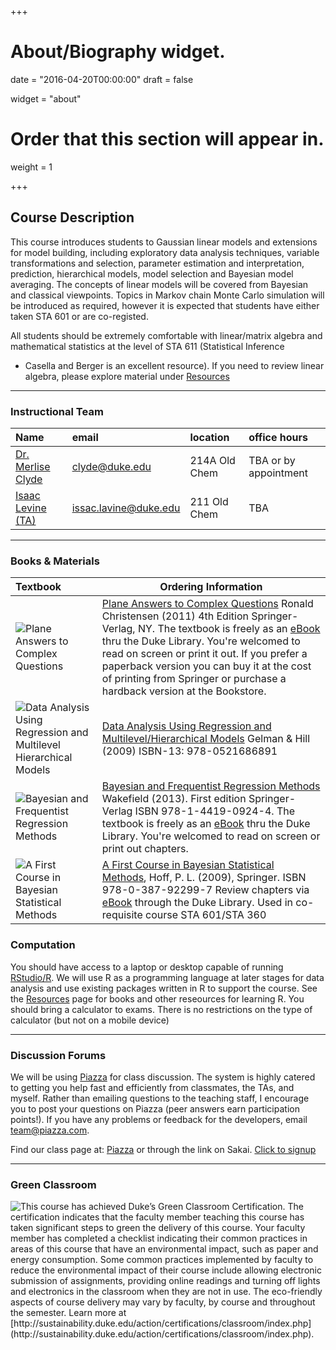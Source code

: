 +++
# About/Biography widget.

date = "2016-04-20T00:00:00"
draft = false

widget = "about"

# Order that this section will appear in.
weight = 1




+++

## Course Description

This course introduces students to Gaussian linear models and
extensions for model building, including exploratory data analysis
techniques, variable transformations and selection, parameter
estimation and interpretation, prediction, hierarchical models, model
selection and Bayesian model averaging. The concepts of linear models
will be covered from Bayesian and classical viewpoints. Topics in
Markov chain Monte Carlo simulation will be introduced as required,
however it is expected that students have either taken STA 601 or are
co-registed.

All students should be extremely comfortable with linear/matrix algebra and
mathematical statistics at the level of STA 611 (Statistical Inference
- Casella and Berger is an excellent resource).  If you need to
review linear algebra, please explore material under  [Resources](#resources)

* * *

### Instructional Team


| Name  | email |  location | office hours |
|:---------------------|:----------------------|:------------|:-----------|
| [Dr. Merlise Clyde ](http://stat.duke.edu/~clyde) | [clyde@duke.edu](mailto:clyde@duke.edu) | 214A Old Chem |TBA or by appointment|
| [Isaac Levine (TA)](http://stat.duke.edu/people/isaac-lavine)|[issac.lavine@duke.edu](mailto:isaac.lavine@duke.edu) | 211 Old Chem | TBA |



* * *

### Books & Materials

| Textbook               | Ordering Information  |
|:---------------------- |-----------------------|
|![Plane Answers to Complex Questions](/img/plane.jpg) |  [Plane Answers to Complex Questions](http://getitatduke.library.duke.edu/?sid=sersol&SS_jc=TC0000508493&title=Plane%20Answers%20to%20Complex%20Questions%3A%20The%20Theory%20of%20Linear%20Models) Ronald Christensen (2011) 4th Edition Springer-Verlag, NY.  The textbook is freely as an [eBook](http://getitatduke.library.duke.edu/?sid=sersol&SS_jc=TC0000508493&title=Plane%20Answers%20to%20Complex%20Questions%3A%20The%20Theory%20of%20Linear%20Models) thru the Duke Library. You're welcomed to read on screen or print it out. If you prefer a paperback version you can buy it at the cost of printing from Springer or purchase a hardback version at the Bookstore.|
|![Data Analysis Using Regression and Multilevel Hierarchical Models](/img/GH.bmp) | [Data Analysis Using Regression and  Multilevel/Hierarchical Models](http://www.amazon.com/gp/product/052168689X/ref=as_li_qf_sp_asin_il_tl?ie=UTF8&camp=1789&creative=9325&creativeASIN=052168689X&linkCode=as2&tag=andrsblog0f-20&linkId=PX5B5V6ZPCT2UIYV) Gelman & Hill (2009)  ISBN-13: 978-0521686891  |
|![Bayesian and Frequentist Regression Methods](/img/wakefield.jpg) | [Bayesian and Frequentist Regression Methods](http://getitatduke.library.duke.edu/?sid=sersol&SS_jc=TC0000830666&title=Bayesian%20and%20frequentist%20regression%20methods) Wakefield (2013).  First edition Springer-Verlag  ISBN 978-1-4419-0924-4.  The textbook is freely as an [eBook](http://getitatduke.library.duke.edu/?sid=sersol&SS_jc=TC0000830666&title=Bayesian%20and%20frequentist%20regression%20methods) thru the Duke Library. You're welcomed to read on screen or print out chapters.   |
|![A First Course in Bayesian Statistical Methods](img/hoff.jpg) | [A First Course in Bayesian Statistical Methods](http://getitatduke.library.duke.edu/?sid=sersol&SS_jc=TC0000296463&title=A%20First%20Course%20in%20Bayesian%20Statistical%20Methods), Hoff, P. L.  (2009), Springer.  ISBN 978-0-387-92299-7 Review chapters via [eBook](http://getitatduke.library.duke.edu/?sid=sersol&SS_jc=TC0000296463&title=A%20First%20Course%20in%20Bayesian%20Statistical%20Methods) through the Duke Library. Used in co-requisite course STA 601/STA 360 |

### Computation 
You should have access to a laptop or desktop capable of
  running [RStudio/R](#resources).  We will use R as a programming language
  at later stages for data analysis and use existing packages written
  in R to support the course.  See the [Resources](#resources) page
  for books and other reseources for learning R. You should bring a calculator to exams. There is no  restrictions on the type of calculator (but not on a mobile device)



* * *


### Discussion Forums

We will be using
[Piazza](https://piazza.com/duke/fall2017/sta72101f17/home) for class
discussion. The system is highly catered to getting you help fast and
efficiently from classmates, the TAs, and myself. Rather than emailing
questions to the teaching staff, I encourage you to post your
questions on Piazza (peer answers earn participation points!). If you
have any problems or feedback for the developers, email
team@piazza.com.

Find our class page at:
[Piazza](https://piazza.com/duke/fall2017/sta72101f17/home)  or
through the link on Sakai.    [Click to signup](piazza.com/duke/fall2017/sta72101f17)


* * *

### Green Classroom

<img style="float: left;" src="/img/DukeGreenClassroomCertification-Logo.png">
This course has achieved Duke’s Green Classroom Certification. The certification indicates that the faculty member teaching this course has taken significant steps to green the delivery of this course. Your faculty member has completed a checklist indicating their common practices in areas of this course that have an environmental impact, such as paper and energy consumption. Some common practices implemented by faculty to reduce the environmental impact of their course include allowing electronic submission of assignments, providing online readings and turning off lights and electronics in the classroom when they are not in use. The eco-friendly aspects of course delivery may vary by faculty, by course and throughout the semester. Learn more at [http://sustainability.duke.edu/action/certifications/classroom/index.php](http://sustainability.duke.edu/action/certifications/classroom/index.php).
